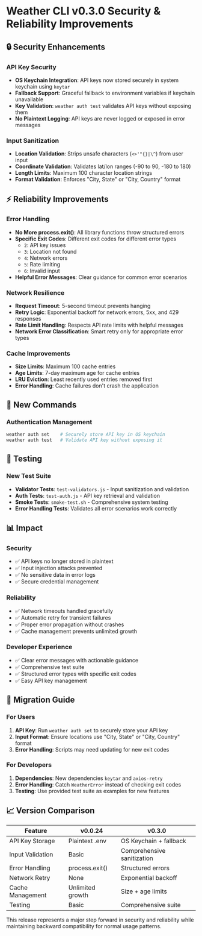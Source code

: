 # Weather CLI v0.3.0 Security & Reliability Improvements

## 🔒 Security Enhancements

### API Key Security
- **OS Keychain Integration**: API keys now stored securely in system keychain using `keytar`
- **Fallback Support**: Graceful fallback to environment variables if keychain unavailable
- **Key Validation**: `weather auth test` validates API keys without exposing them
- **No Plaintext Logging**: API keys are never logged or exposed in error messages

### Input Sanitization  
- **Location Validation**: Strips unsafe characters (`<>'"{}|\^`) from user input
- **Coordinate Validation**: Validates lat/lon ranges (-90 to 90, -180 to 180)
- **Length Limits**: Maximum 100 character location strings
- **Format Validation**: Enforces "City, State" or "City, Country" format

## ⚡ Reliability Improvements

### Error Handling
- **No More process.exit()**: All library functions throw structured errors
- **Specific Exit Codes**: Different exit codes for different error types
  - `2`: API key issues
  - `3`: Location not found  
  - `4`: Network errors
  - `5`: Rate limiting
  - `6`: Invalid input
- **Helpful Error Messages**: Clear guidance for common error scenarios

### Network Resilience
- **Request Timeout**: 5-second timeout prevents hanging
- **Retry Logic**: Exponential backoff for network errors, 5xx, and 429 responses
- **Rate Limit Handling**: Respects API rate limits with helpful messages
- **Network Error Classification**: Smart retry only for appropriate error types

### Cache Improvements
- **Size Limits**: Maximum 100 cache entries
- **Age Limits**: 7-day maximum age for cache entries
- **LRU Eviction**: Least recently used entries removed first
- **Error Handling**: Cache failures don't crash the application

## 🚀 New Commands

### Authentication Management
```bash
weather auth set    # Securely store API key in OS keychain
weather auth test   # Validate API key without exposing it
```

## 🧪 Testing

### New Test Suite
- **Validator Tests**: `test-validators.js` - Input sanitization and validation
- **Auth Tests**: `test-auth.js` - API key retrieval and validation  
- **Smoke Tests**: `smoke-test.sh` - Comprehensive system testing
- **Error Handling Tests**: Validates all error scenarios work correctly

## 📊 Impact

### Security
- ✅ API keys no longer stored in plaintext
- ✅ Input injection attacks prevented
- ✅ No sensitive data in error logs
- ✅ Secure credential management

### Reliability  
- ✅ Network timeouts handled gracefully
- ✅ Automatic retry for transient failures
- ✅ Proper error propagation without crashes
- ✅ Cache management prevents unlimited growth

### Developer Experience
- ✅ Clear error messages with actionable guidance
- ✅ Comprehensive test suite
- ✅ Structured error types with specific exit codes
- ✅ Easy API key management

## 🔄 Migration Guide

### For Users
1. **API Key**: Run `weather auth set` to securely store your API key
2. **Input Format**: Ensure locations use "City, State" or "City, Country" format
3. **Error Handling**: Scripts may need updating for new exit codes

### For Developers
1. **Dependencies**: New dependencies `keytar` and `axios-retry`
2. **Error Handling**: Catch `WeatherError` instead of checking exit codes
3. **Testing**: Use provided test suite as examples for new features

## 📈 Version Comparison

| Feature | v0.0.24 | v0.3.0 |
|---------|---------|--------|
| API Key Storage | Plaintext .env | OS Keychain + fallback |
| Input Validation | Basic | Comprehensive sanitization |
| Error Handling | process.exit() | Structured errors |
| Network Retry | None | Exponential backoff |
| Cache Management | Unlimited growth | Size + age limits |
| Testing | Basic | Comprehensive suite |

This release represents a major step forward in security and reliability while maintaining backward compatibility for normal usage patterns.
